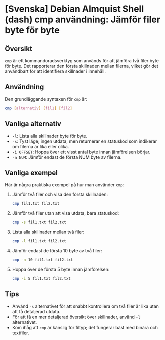 # [Svenska] Debian Almquist Shell (dash) cmp användning: Jämför filer byte för byte

## Översikt
`cmp` är ett kommandoradsverktyg som används för att jämföra två filer byte för byte. Det rapporterar den första skillnaden mellan filerna, vilket gör det användbart för att identifiera skillnader i innehåll.

## Användning
Den grundläggande syntaxen för `cmp` är:

```bash
cmp [alternativ] [fil1] [fil2]
```

## Vanliga alternativ
- `-l`: Lista alla skillnader byte för byte.
- `-s`: Tyst läge; ingen utdata, men returnerar en statuskod som indikerar om filerna är lika eller olika.
- `-i OFFSET`: Hoppa över ett visst antal byte innan jämförelsen börjar.
- `-n NUM`: Jämför endast de första NUM byte av filerna.

## Vanliga exempel
Här är några praktiska exempel på hur man använder `cmp`:

1. Jämför två filer och visa den första skillnaden:
   ```bash
   cmp fil1.txt fil2.txt
   ```

2. Jämför två filer utan att visa utdata, bara statuskod:
   ```bash
   cmp -s fil1.txt fil2.txt
   ```

3. Lista alla skillnader mellan två filer:
   ```bash
   cmp -l fil1.txt fil2.txt
   ```

4. Jämför endast de första 10 byte av två filer:
   ```bash
   cmp -n 10 fil1.txt fil2.txt
   ```

5. Hoppa över de första 5 byte innan jämförelsen:
   ```bash
   cmp -i 5 fil1.txt fil2.txt
   ```

## Tips
- Använd `-s` alternativet för att snabbt kontrollera om två filer är lika utan att få detaljerad utdata.
- För att få en mer detaljerad översikt över skillnader, använd `-l` alternativet.
- Kom ihåg att `cmp` är känslig för filtyp; det fungerar bäst med binära och textfiler.
